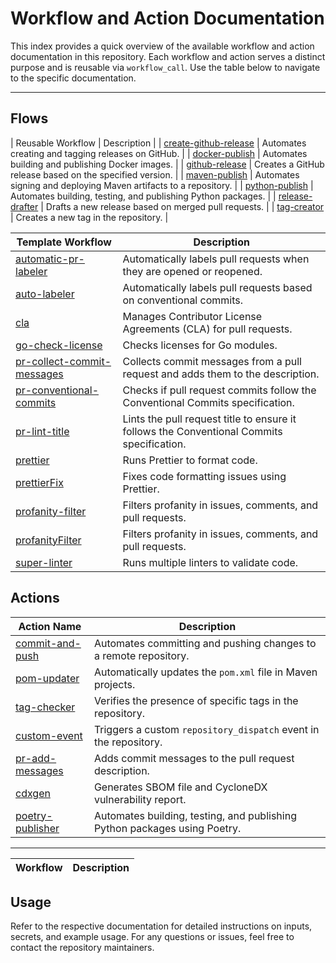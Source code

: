 # Workflow and Action Documentation

This index provides a quick overview of the available workflow and action documentation in this repository. Each workflow and action serves a distinct purpose and is reusable via `workflow_call`. Use the table below to navigate to the specific documentation.

---

## Flows

| Reusable Workflow                                             | Description                                                      |
| [create-github-release](../.github/workflows/create-github-release.yml) | Automates creating and tagging releases on GitHub.               |
| [docker-publish](../.github/workflows/docker-publish.yml)              | Automates building and publishing Docker images.     |
| [github-release](../.github/workflows/github-release.yaml)              | Creates a GitHub release based on the specified version.     |
| [maven-publish](../.github/workflows/maven-publish.yml)              | Automates signing and deploying Maven artifacts to a repository.     |
| [python-publish](../.github/workflows/python-publish.yml)              | Automates building, testing, and publishing Python packages.     |
| [release-drafter](../.github/workflows/release-drafter.yml)              | Drafts a new release based on merged pull requests.     |
| [tag-creator](../.github/workflows/tag-creator.yml)              | Creates a new tag in the repository.     |



| Template Workflow                                             | Description                                                      |
| --------------------------------------------------------- | ---------------------------------------------------------------- |
| [automatic-pr-labeler](../.github/workflows/automatic-pr-labeler.yaml) | Automatically labels pull requests when they are opened or reopened. |
| [auto-labeler](../.github/workflows/auto-labeler.yaml)          | Automatically labels pull requests based on conventional commits. | ? template
| [cla](../.github/workflows/cla.yaml)              | Manages Contributor License Agreements (CLA) for pull requests.     | ? template
| [go-check-license](../.github/workflows/go-check-license.yaml)              | Checks licenses for Go modules.     |
| [pr-collect-commit-messages](../.github/workflows/pr-collect-commit-messages.yaml)              | Collects commit messages from a pull request and adds them to the description.     |
| [pr-conventional-commits](../.github/workflows/pr-conventional-commits.yaml)              | Checks if pull request commits follow the Conventional Commits specification.     |
| [pr-lint-title](../.github/workflows/pr-lint-title.yaml)              | Lints the pull request title to ensure it follows the Conventional Commits specification.     |
| [prettier](../.github/workflows/prettier.yaml)              | Runs Prettier to format code.     |
| [prettierFix](../.github/workflows/prettierFix.yaml)              | Fixes code formatting issues using Prettier.     |
| [profanity-filter](../.github/workflows/profanity-filter.yaml)              | Filters profanity in issues, comments, and pull requests.     |
| [profanityFilter](../.github/workflows/profanityFilter.yaml)              | Filters profanity in issues, comments, and pull requests.     |
| [super-linter](../.github/workflows/super-linter.yaml)              | Runs multiple linters to validate code.     |



## Actions

| Action Name                                            | Description                                                      |
| ------------------------------------------------------ | ---------------------------------------------------------------- |
| [commit-and-push](../actions/commit-and-push/README.md) | Automates committing and pushing changes to a remote repository. |
| [pom-updater](../actions/pom-updater/README.md)         | Automatically updates the `pom.xml` file in Maven projects.      |
| [tag-checker](../actions/tag-checker/README.md)         | Verifies the presence of specific tags in the repository.        |
| [custom-event](../actions/custom-event/README.md)       | Triggers a custom `repository_dispatch` event in the repository. |
| [pr-add-messages](../actions/pr-add-messages/README.md) | Adds commit messages to the pull request description.            |
| [cdxgen](../actions/cdxgen/README.md)                   | Generates SBOM file and CycloneDX vulnerability report.          |
| [poetry-publisher](../actions/poetry-publisher/README.md) | Automates building, testing, and publishing Python packages using Poetry. |

---


| Workflow                                            | Description                                                      |
| ------------------------------------------------------ | ---------------------------------------------------------------- |





## Usage

Refer to the respective documentation for detailed instructions on inputs, secrets, and example usage. For any questions or issues, feel free to contact the repository maintainers.